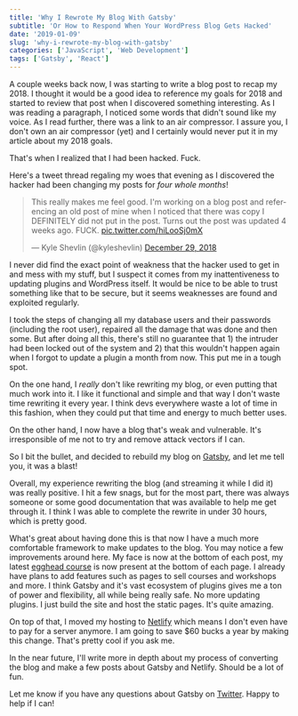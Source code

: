 ```yaml
---
title: 'Why I Rewrote My Blog With Gatsby'
subtitle: 'Or How to Respond When Your WordPress Blog Gets Hacked'
date: '2019-01-09'
slug: 'why-i-rewrote-my-blog-with-gatsby'
categories: ['JavaScript', 'Web Development']
tags: ['Gatsby', 'React']
---
```


A couple weeks back now, I was starting to write a blog post to recap my 2018. I thought it would be a good idea to reference my goals for 2018 and started to review that post when I discovered something interesting. As I was reading a paragraph, I noticed some words that didn't sound like my voice. As I read further, there was a link to an air compressor. I assure you, I don't own an air compressor (yet) and I certainly would never put it in my article about my 2018 goals.

That's when I realized that I had been hacked. Fuck.

Here's a tweet thread regaling my woes that evening as I discovered the hacker had been changing my posts for _four whole months_!

<blockquote class="twitter-tweet" data-lang="en"><p lang="en" dir="ltr">This really makes me feel good. I&#39;m working on a blog post and referencing an old post of mine when I noticed that there was copy I DEFINITELY did not put in the post. Turns out the post was updated 4 weeks ago. FUCK. <a href="https://t.co/hiLooSj0mX">pic.twitter.com/hiLooSj0mX</a></p>&mdash; Kyle Shevlin (@kyleshevlin) <a href="https://twitter.com/kyleshevlin/status/1078805204542345216?ref_src=twsrc%5Etfw">December 29, 2018</a></blockquote>
<script async src="https://platform.twitter.com/widgets.js" charset="utf-8"></script>

I never did find the exact point of weakness that the hacker used to get in and mess with my stuff, but I suspect it comes from my inattentiveness to updating plugins and WordPress itself. It would be nice to be able to trust something like that to be secure, but it seems weaknesses are found and exploited regularly.

I took the steps of changing all my database users and their passwords (including the root user), repaired all the damage that was done and then some. But after doing all this, there's still no guarantee that 1) the intruder had been locked out of the system and 2) that this wouldn't happen again when I forgot to update a plugin a month from now. This put me in a tough spot.

On the one hand, I _really_ don't like rewriting my blog, or even putting that much work into it. I like it functional and simple and that way I don't waste time rewriting it every year. I think devs everywhere waste a lot of time in this fashion, when they could put that time and energy to much better uses.

On the other hand, I now have a blog that's weak and vulnerable. It's irresponsible of me not to try and remove attack vectors if I can.

So I bit the bullet, and decided to rebuild my blog on [Gatsby](https://www.gatsbyjs.org/), and let me tell you, it was a blast!

Overall, my experience rewriting the blog (and streaming it while I did it) was really positive. I hit a few snags, but for the most part, there was always someone or some good documentation that was available to help me get through it. I think I was able to complete the rewrite in under 30 hours, which is pretty good.

What's great about having done this is that now I have a much more comfortable framework to make updates to the blog. You may notice a few improvements around here. My face is now at the bottom of each post, my latest [egghead course](https://egghead.io/courses/data-structures-and-algorithms-in-javascript) is now present at the bottom of each page. I already have plans to add features such as pages to sell courses and workshops and more. I think Gatsby and it's vast ecosystem of plugins gives me a ton of power and flexibility, all while being really safe. No more updating plugins. I just build the site and host the static pages. It's quite amazing.

On top of that, I moved my hosting to [Netlify](https://netlify.com) which means I don't even have to pay for a server anymore. I am going to save \$60 bucks a year by making this change. That's pretty cool if you ask me.

In the near future, I'll write more in depth about my process of converting the blog and make a few posts about Gatsby and Netlify. Should be a lot of fun.

Let me know if you have any questions about Gatsby on [Twitter](https://twitter.com/kyleshevlin). Happy to help if I can!
